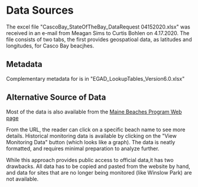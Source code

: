 # Data Sources
The excel file "CascoBay_StateOfTheBay_DataRequest 04152020.xlsx" was received
in an e-mail from Meagan Sims to Curtis Bohlen on 4.17.2020.  The file consists 
of two tabs, the first provides geospatioal data, as latitudes and longitudes, 
for Casco Bay beacjhes.

## Metadata
Complementary metadata for is in "EGAD_LookupTables_Version6.0.xlsx"

## Alternative Source of Data
Most of the data is also available from the 
[Maine Beaches Program Web page](http://www.mainecoastdata.org/public/CurrentBeachStatus.aspx)

From the URL, the reader can click on a specific beach name to see more details.
Historical monitoring data is available by clicking on the "View Monitoring 
Data" button (which looks like a graph).  The data is neatly formatted, and 
requires minimal preparation to analyze further.

While this approach provides public access to official data,it has two 
drawbacks.  All data has to be copied and pasted from the website by hand, and 
data for sites that are no longer being monitored (like Winslow Park) are not 
available.
